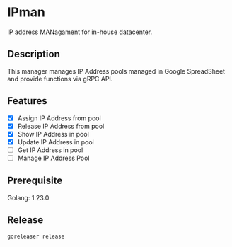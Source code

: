 # IPman
IP address MANagament for in-house datacenter.

## Description
This manager manages IP Address pools managed in Google SpreadSheet and provide functions via gRPC API.

## Features
- [x] Assign IP Address from pool
- [x] Release IP Address from pool
- [x] Show IP Address in pool
- [x] Update IP Address in pool
- [ ] Get IP Address in pool
- [ ] Manage IP Address Pool

## Prerequisite
Golang: 1.23.0

## Release
```shell
goreleaser release
```
